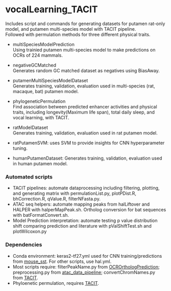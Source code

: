 # vocalLearning_TACIT

Includes script and commands for generating datasets for putamen rat-only model, and putamen multi-species model with TACIT pipeline. \
Followed with permulation methods for three different physical traits.

* multiSpeciesModelPrediction \
Using trainied putamen multi-species model to make predictions on OCRs of 224 mammals. 

* negativeGCMatched \
Generates random GC matched dataset as negatives using BiasAway.

* putamenMultiSpeciesModelDataset \
Generates training, validation, evaluation used in multi-species (rat, macaque, bat) putamen model.

* phylogeneticPermulation \
Find association between predicted enhancer activities and physical traits, including longevity(Maximum life span), total daily sleep, and vocal learning, with TACIT. 

* ratModelDataset \
Generates training, validation, evaluation used in rat putamen model.

* ratPutamenSVM: uses SVM to provide insights for CNN hyperparameter tuning.
* humanPutamenDataset: Generates training, validation, evaluation used in human putamen model.


### Automated scripts
* TACIT pipelines: automate dataprocessing including filtering, plotting, and generating matrix with permulationList.py, plotPDist.R, bhCorrection.R, qValue.R, filterNFasta.py.
* ATAC seq helpers: automate mapping peaks from halLiftover and HALPER with halperMapPeak.sh. Ortholog conversion for bat sequences with batFormatConvert.sh. 
* Model Prediction interpretation: automate testing p value distribution shift comparing prediction and literature with pValShiftTest.sh and plotWilcoxon.py

### Dependencies
* Conda environment: keras2-tf27.yml used for CNN training/predictions from [mouse_sst](https://github.com/pfenninglab/mouse_sst). For other scripts, use hal.yml.
*  Most scripts require: filterPeakName.py from [OCROrthologPrediction](https://github.com/pfenninglab/OCROrthologPrediction); preprocessing.py from [atac_data_pipeline](https://github.com/pfenninglab/atac_data_pipeline); convertChromNames.py from [TACIT](https://github.com/pfenninglab/TACIT).
*  Phyloenetic permulation, requires [TACIT](https://github.com/pfenninglab/TACIT).
